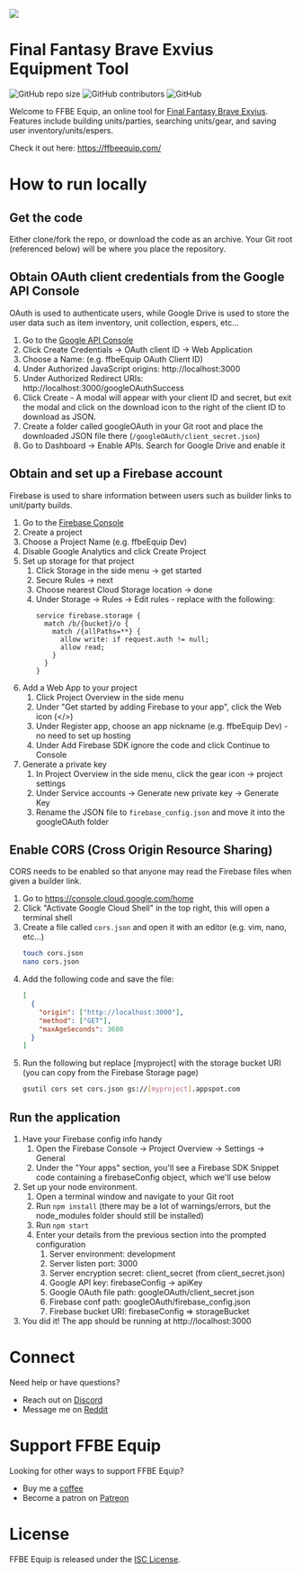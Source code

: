 ![](https://cdn.discordapp.com/icons/389844892853075969/69657d37c167df648dd93205435ca2e7.png?size=128) 

# Final Fantasy Brave Exvius Equipment Tool 
![GitHub repo size](https://img.shields.io/github/repo-size/lyrgard/ffbeEquip)
![GitHub contributors](https://img.shields.io/github/contributors/lyrgard/ffbeEquip)
![GitHub](https://img.shields.io/github/license/lyrgard/ffbeEquip)

Welcome to FFBE Equip, an online tool for [Final Fantasy Brave Exvius](http://www.finalfantasyexvius.com/). Features include building units/parties, searching units/gear, and saving user inventory/units/espers.

Check it out here: https://ffbeequip.com/

# How to run locally

## Get the code
Either clone/fork the repo, or download the code as an archive. Your Git root (referenced below) will be where you place the repository.

## Obtain OAuth client credentials from the Google API Console
OAuth is used to authenticate users, while Google Drive is used to store the user data such as item inventory, unit collection, espers, etc...
  1) Go to the [Google API Console](https://console.developers.google.com/apis/credentials)
  2) Click Create Credentials -> OAuth client ID -> Web Application
  3) Choose a Name: (e.g. ffbeEquip OAuth Client ID)
  4) Under Authorized JavaScript origins: http://localhost:3000
  5) Under Authorized Redirect URIs: http://localhost:3000/googleOAuthSuccess
  6) Click Create - A modal will appear with your client ID and secret, but exit the modal and click on the download icon to the right of the client ID to download as JSON.
  7) Create a folder called googleOAuth in your Git root and place the downloaded JSON file there (`/googleOAuth/client_secret.json`)
  8) Go to Dashboard -> Enable APIs. Search for Google Drive and enable it
   
## Obtain and set up a Firebase account
Firebase is used to share information between users such as builder links to unit/party builds.
  1) Go to the [Firebase Console](https://console.firebase.google.com)
  2) Create a project
  3) Choose a Project Name (e.g. ffbeEquip Dev)
  4) Disable Google Analytics and click Create Project
  5) Set up storage for that project 
      1) Click Storage in the side menu -> get started
      2) Secure Rules -> next
      3) Choose nearest Cloud Storage location -> done
      4) Under Storage -> Rules -> Edit rules - replace with the following:
          ```
          service firebase.storage {
            match /b/{bucket}/o {
              match /{allPaths=**} {
                allow write: if request.auth != null;
                allow read;
              }
            }
          }
          ```
  6) Add a Web App to your project
      1) Click Project Overview in the side menu
      2) Under "Get started by adding Firebase to your app", click the Web icon (</>)
      3) Under Register app, choose an app nickname (e.g. ffbeEquip Dev) - no need to set up hosting
      4) Under Add Firebase SDK ignore the code and click Continue to Console
  7) Generate a private key
      1) In Project Overview in the side menu, click the gear icon -> project settings
      2) Under Service accounts -> Generate new private key -> Generate Key
      3) Rename the JSON file to `firebase_config.json` and move it into the googleOAuth folder
   
## Enable CORS (Cross Origin Resource Sharing)
CORS needs to be enabled so that anyone may read the Firebase files when given a builder link.
  1)  Go to https://console.cloud.google.com/home
  2)  Click "Activate Google Cloud Shell" in the top right, this will open a terminal shell
  3)  Create a file called `cors.json` and open it with an editor (e.g. vim, nano, etc...)
        ```bash
        touch cors.json
        nano cors.json
        ``` 
  4)  Add the following code and save the file:
        ```json
        [
          {
            "origin": ["http://localhost:3000"],
            "method": ["GET"],
            "maxAgeSeconds": 3600
          }
        ]
        ```
  5) Run the following but replace [myproject] with the storage bucket URI (you can copy from the Firebase Storage page)
        ```bash
        gsutil cors set cors.json gs://[myproject].appspot.com
        ``` 

## Run the application
1) Have your Firebase config info handy
   1) Open the Firebase Console -> Project Overview -> Settings -> General
   2) Under the "Your apps" section, you'll see a Firebase SDK Snippet code containing a firebaseConfig object, which we'll use below
2) Set up your node environment.
   1) Open a terminal window and navigate to your Git root
   2) Run `npm install` (there may be a lot of warnings/errors, but the node_modules folder should still be installed)
   3) Run `npm start`
   4) Enter your details from the previous section into the prompted configuration
      1) Server environment: development
      2) Server listen port: 3000
      3) Server encryption secret: client_secret (from client_secret.json)
      4) Google API key: firebaseConfig -> apiKey
      5) Google OAuth file path: googleOAuth/client_secret.json
      6) Firebase conf path: googleOAuth/firebase_config.json
      7) Firebase bucket URI: firebaseConfig => storageBucket
3) You did it! The app should be running at http://localhost:3000

# Connect
Need help or have questions?
- Reach out on [Discord](https://discord.gg/rgXnjhP)
- Message me on [Reddit](https://www.reddit.com/message/compose/?to=lyrgard)

# Support FFBE Equip
Looking for other ways to support FFBE Equip?
- Buy me a [coffee](https://ko-fi.com/Lyrgard)
- Become a patron on [Patreon](https://www.patreon.com/Lyrgard)

# License
FFBE Equip is released under the [ISC License](https://opensource.org/licenses/ISC).

